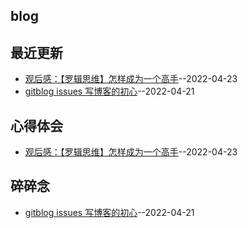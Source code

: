 ## blog
## 最近更新
- [观后感：【罗辑思维】怎样成为一个高手](https://github.com/wudexiong/blog/issues/2)--2022-04-23
- [gitblog issues 写博客的初心](https://github.com/wudexiong/blog/issues/1)--2022-04-21
## 心得体会
- [观后感：【罗辑思维】怎样成为一个高手](https://github.com/wudexiong/blog/issues/2)--2022-04-23
## 碎碎念
- [gitblog issues 写博客的初心](https://github.com/wudexiong/blog/issues/1)--2022-04-21
